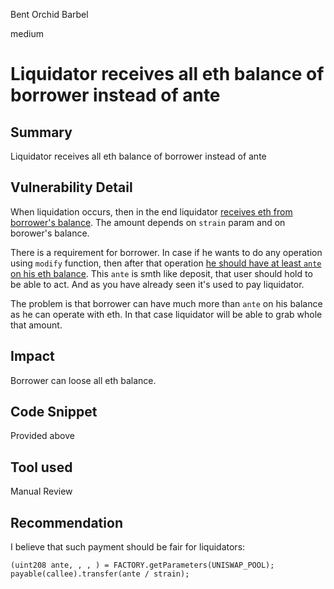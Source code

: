 Bent Orchid Barbel

medium

# Liquidator receives all eth balance of borrower instead of ante
## Summary
Liquidator receives all eth balance of borrower instead of ante
## Vulnerability Detail
When liquidation occurs, then in the end liquidator [receives eth from borrower's balance](https://github.com/sherlock-audit/2023-10-aloe/blob/main/aloe-ii/core/src/Borrower.sol#L283). The amount depends on `strain` param and on borower's balance.

There is a requirement for borrower. In case if he wants to do any operation using `modify` function, then after that operation [he should have at least `ante` on his eth balance](https://github.com/sherlock-audit/2023-10-aloe/blob/main/aloe-ii/core/src/Borrower.sol#L320C71-L320C100). This `ante` is smth like deposit, that user should hold to be able to act. And as you have already seen it's used to pay liquidator.

The problem is that borrower can have much more than `ante` on his balance as he can operate with eth. In that case liquidator will be able to grab whole that amount. 
## Impact
Borrower can loose all eth balance.
## Code Snippet
Provided above
## Tool used

Manual Review

## Recommendation
I believe that such payment should be fair for liquidators:

```solidity
(uint208 ante, , , ) = FACTORY.getParameters(UNISWAP_POOL);
payable(callee).transfer(ante / strain);
```
